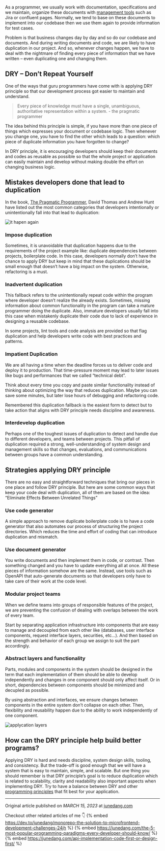 As a programmer, we usually work with documentation, specifications and we maintain, organize these documents with [management tools](https://junedang.com/every-developer-should-learn-how-to-use-these-applications/) such as Jira or confluent pages. Normally, we tend to base on these documents to implement into our codebase then we use them again to provide information for test cases.

Problem is that business changes day by day and so do our codebase and documents. And during writing documents and code, we are likely to have duplication in our project. And so, whenever changes happen, we have to deal with the nightmare of finding every piece of information that we have written – even duplicating one and changing them.

## DRY – Don’t Repeat Yourself

One of the ways that guru programmers have come with is applying DRY principle so that our development process got easier to maintain and understand.

> Every piece of knowledge must have a single, unambiguous, authoritative representation within a system. - the pragmatic programmer

The idea behind this principle is simple, if you have more than one piece of things which expresses your document or codebase logic. Then whenever you change one, you have to find the other which leads to a question: which piece of duplicate information you have forgotten to change?

In DRY principle, it is encouraging developers should keep their documents and codes as reusable as possible so that the whole project or application can easily maintain and develop without making double the effort on changing business logic.

## Mistakes developers done that lead to duplication

In the book, [The Pragmatic Programmer](https://amzn.to/3TuHosx), David Thomas and Andrew Hunt have listed out the most common categories that developers intentionally or unintentionally fall into that lead to duplication:


![it hapen again](https://dev-to-uploads.s3.amazonaws.com/uploads/articles/9fhjb714y15czyba2otw.png)

### Impose duplication
Sometimes, it is unavoidable that duplication happens due to the requirements of the project example like: duplicate dependencies between projects, boilerplate code. In this case, developers normally don’t have the chance to apply DRY but keep in mind that these duplications should be small enough that doesn’t have a big impact on the system. Otherwise, refactoring is a must.

### Inadvertent duplication
This fallback refers to the unintentionally repeat code within the program where developer doesn’t realize the already exists. Sometimes, missing information about common functionality in the program can take a mature programmer doing the duplicate. Also, immature developers usually fall into this case when mistakenly duplicate their code due to lack of experience in designing a reusable codebase.

In some projects, lint tools and code analysis are provided so that flag duplication and help developers write code with best practices and patterns.

### Impatient Duplication
We are all having a time when the deadline forces us to deliver code and deploy it to production. That time-pressure moment may lead to later issues like bugs and performances that we called “technical debt”.

Think about every time you copy and paste similar functionality instead of thinking about optimizing the way that reduces duplication. Maybe you can save some minutes, but later lose hours of debugging and refactoring code.

Remembered this duplication fallback is the easiest form to detect but to take action that aligns with DRY principle needs discipline and awareness.

### Interdevelop duplication
Perhaps one of the toughest issues of duplication to detect and handle due to different developers, and teams between projects. This pitfall of duplication required a strong, well-understanding of system design and management skills so that changes, evaluations, and communications between groups have a common understanding.

## Strategies applying DRY principle
There are no easy and straightforward techniques that bring our pieces in one place and follow DRY principle. But here are some common ways that keep your code deal with duplication, all of them are based on the idea: “Eliminate Effects Between Unrelated Things”

### Use code generator

A simple approach to remove duplicate boilerplate code is to have a code generator that also automates our process of structuring the project directories. Which reduces the time and effort of coding that can introduce duplication and mismatch.

### Use document generator

You write documents and then implement them in code, or contrast. Then something changed and you have to update everything all at once. All these pieces of information somehow are the same. Instead, use tools such as OpenAPI that auto-generate documents so that developers only have to take care of their work at the code level.

### Modular project teams

When we define teams into groups of responsible features of the project, we are preventing the confusion of dealing with overlaps between the work of every team.

Start by separating application infrastructure into components that are easy to manage and decoupled from each other like (databases, user interface components, request interface layers, securities, etc…). And then based on the strength and behavior of each group we assign to suit the part accordingly.

### Abstract layers and functionality

Parts, modules and components in the system should be designed in the term that each implementation of them should be able to develop independently and changes in one component should only affect itself. Or in short, dependencies between components should be minimized and decupled as possible.

By using abstraction and interfaces, we ensure changes between components in the entire system don’t collapse on each other. Then, flexibility and reusability happen due to the ability to work independently of one component.

![applycation layers](https://dev-to-uploads.s3.amazonaws.com/uploads/articles/ibfxvpgcy7k1nlpw7ifr.png)

## How can the DRY principle help build better programs?

Applying DRY is hard and needs discipline, system design skills, tooling, and consistency. But the trade-off is good enough that we will have a system that is easy to maintain, simple, and scalable. But one thing you should remember is that DRY principle’s goal is to reduce duplication which is related to scalability, clarity and readability also important aspects when implementing DRY. Try to have a balance between DRY and other [programming principles](https://junedang.com/the-5-most-popular-programming-paradigms-every-developer-should-know/) that fit best for your application.

---
Original article published on _MARCH 15, 2023_ at [junedang.com](https://junedang.com/)

Checkout other related articles of me 👇
{% embed https://dev.to/junedang/monorepo-the-solution-to-microfrontend-development-challenges-24jh %}
{% embed https://junedang.com/the-5-most-popular-programming-paradigms-every-developer-should-know/ %}
{% embed https://junedang.com/api-implementation-code-first-or-design-first/ %}
